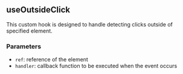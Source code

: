## useOutsideClick

This custom hook is designed to handle detecting clicks outside of specified element.

### Parameters

- `ref`: reference of the element
- `handler`: callback function to be executed when the event occurs
